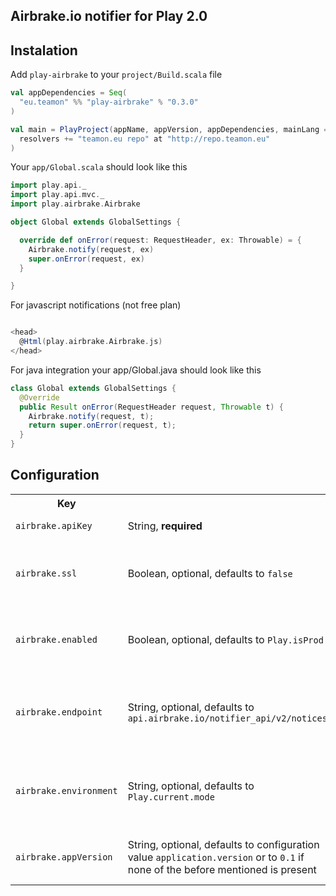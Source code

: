## Airbrake.io notifier for Play 2.0

## Instalation

Add `play-airbrake` to your `project/Build.scala` file

``` scala
val appDependencies = Seq(
  "eu.teamon" %% "play-airbrake" % "0.3.0"
)

val main = PlayProject(appName, appVersion, appDependencies, mainLang = SCALA).settings(
  resolvers += "teamon.eu repo" at "http://repo.teamon.eu"
)
```

Your `app/Global.scala` should look like this

``` scala
import play.api._
import play.api.mvc._
import play.airbrake.Airbrake

object Global extends GlobalSettings {

  override def onError(request: RequestHeader, ex: Throwable) = {
    Airbrake.notify(request, ex)
    super.onError(request, ex)
  }

}

```

For javascript notifications (not free plan)

```scala

<head>
  @Html(play.airbrake.Airbrake.js)
</head>

```

For java integration your app/Global.java should look like this

```java
class Global extends GlobalSettings {
  @Override
  public Result onError(RequestHeader request, Throwable t) {
    Airbrake.notify(request, t);
    return super.onError(request, t);
  }
}
```

## Configuration

<table>
  <tr>
    <th>Key</th>
    <th></th>
    <th>Description</th>
  </tr>
  <tr>
    <td><code>airbrake.apiKey</code></td>
    <td>String, <strong>required</strong></td>
    <td>airbrake project api key</td>
  </tr>

  <tr>
    <td><code>airbrake.ssl</code></td>
    <td>Boolean, optional, defaults to <code>false</code></td>
    <td>set to <code>true</code> if you have airbrake plan with SSL support</td>
  </tr>

  <tr>
    <td><code>airbrake.enabled</code></td>
    <td>Boolean, optional, defaults to <code>Play.isProd</code></td>
    <td>optionally enable/disable notifications for different environment</td>
  </tr>

  <tr>
    <td><code>airbrake.endpoint</code></td>
    <td>String, optional, defaults to <code>api.airbrake.io/notifier_api/v2/notices</code></td>
    <td>point notifier to you custom airbrake compatible service (e.g. errbit)</td>
  </tr>
  <tr>
    <td><code>airbrake.environment</code></td>
    <td>String, optional, defaults to <code>Play.current.mode</code></td>
    <td>defines the environment the application is executed in, e.g. <code>Prod</code></td>
  </tr>
  <tr>
    <td><code>airbrake.appVersion</code></td>
    <td>String, optional, defaults to configuration value <code>application.version</code> or to <code>0.1</code> if none of the before mentioned is present</td>
    <td>defines the current version of the application</td>
  </tr>
</table>
